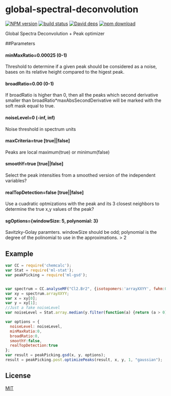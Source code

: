 # global-spectral-deconvolution

[![NPM version][npm-image]][npm-url]
[![build status][travis-image]][travis-url]
[![David deps][david-image]][david-url]
[![npm download][download-image]][download-url]

Global Spectra Deconvolution + Peak optimizer

##Parameters

#### minMaxRatio=0.00025 (0-1)
Threshold to determine if a given peak should be considered as a noise, bases on its relative height compared to the higest peak.

#### broadRatio=0.00  (0-1)
If broadRatio is higher than 0, then all the peaks which second derivative smaller than broadRatio*maxAbsSecondDerivative will be marked with the soft mask equal to true.

#### noiseLevel=0 (-inf, inf)
Noise threshold in spectrum units

#### maxCriteria=true  [true||false]
Peaks are local maximum(true) or minimum(false)

#### smoothY=true [true||false]
Select the peak intensities from a smoothed version of the independent variables?

#### realTopDetection=false [true||false]
Use a cuadratic optmizations with the peak and its 3 closest neighbors to determine the true x,y values of the peak?

#### sgOptions={windowSize: 5, polynomial: 3}
Savitzky-Golay paramters. windowSize should be odd; polynomial is the degree of the polinomial to use in the approximations. > 2

## Example
```js
var CC = require('chemcalc');
var Stat = require('ml-stat');
var peakPicking = require('ml-gsd');


var spectrum = CC.analyseMF("Cl2.Br2", {isotopomers:'arrayXXYY', fwhm:0.01, gaussianWidth: 11});
var xy = spectrum.arrayXXYY;
var x = xy[0];
var y = xy[1];
//Just a fake noiseLevel
var noiseLevel = Stat.array.median(y.filter(function(a) {return (a > 0)})) * 3;

var options = {
  noiseLevel: noiseLevel,
  minMaxRatio:0,
  broadRatio:0,
  smoothY:false,
  realTopDetection:true
};
var result = peakPicking.gsd(x, y, options);
result = peakPicking.post.optimizePeaks(result, x, y, 1, "gaussian");
```

## License

[MIT](./LICENSE)

[npm-image]: https://img.shields.io/npm/v/ml-gsd.svg?style=flat-square
[npm-url]: https://npmjs.org/package/ml-gsd
[travis-image]: https://img.shields.io/travis/mljs/global-spectral-deconvolution/master.svg?style=flat-square
[travis-url]: https://travis-ci.org/mljs/global-spectral-deconvolution
[david-image]: https://img.shields.io/david/mljs/global-spectral-deconvolution.svg?style=flat-square
[david-url]: https://david-dm.org/mljs/global-spectral-deconvolution
[download-image]: https://img.shields.io/npm/dm/ml-gsd.svg?style=flat-square
[download-url]: https://npmjs.org/package/ml-gsd
